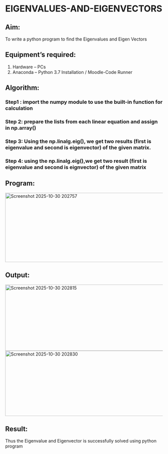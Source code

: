 # EIGENVALUES-AND-EIGENVECTORS
## Aim:
To write a python program to find the Eigenvalues and Eigen Vectors
## Equipment’s required:
1. 	Hardware – PCs
2. 	Anaconda – Python 3.7 Installation / Moodle-Code Runner
## Algorithm:
### Step1 : import the numpy module to use the built-in function for calculation
### Step 2: prepare the lists from each linear equation and assign in np.array()
### Step 3: Using the np.linalg.eig(),  we get two results (first is eigenvalue and second is eigenvector) of the given matrix.
### Step 4: using the np.linalg.eig(),we get two result (first is eigenvalue and second is eignvector) of the given matrix

## Program:
<img width="780" height="222" alt="Screenshot 2025-10-30 202757" src="https://github.com/user-attachments/assets/952f6dfd-6c99-4088-a986-dc965773a12f" />

## Output:
<img width="885" height="212" alt="Screenshot 2025-10-30 202815" src="https://github.com/user-attachments/assets/4f226c56-1ffc-4562-8afe-fbec6b5d60a4" />
<img width="887" height="209" alt="Screenshot 2025-10-30 202830" src="https://github.com/user-attachments/assets/36ba3d5a-83ff-4172-80f2-708dab78a377" />


## Result:
Thus the Eigenvalue and Eigenvector is successfully solved using python program
